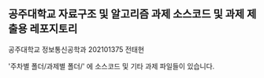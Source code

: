 ## 공주대학교 자료구조 및 알고리즘 과제 소스코드 및 과제 제출용 레포지토리

공주대학교 정보통신공학과 202101375 전태현

'주차별 폴더/과제별 폴더/' 에 소스코드 및 기타 과제 파일들이 있습니다.
